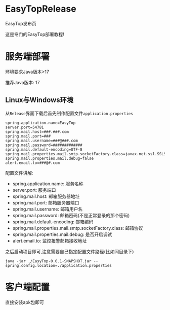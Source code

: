 # EasyTopRelease
EasyTop发布页

这是专门的EasyTop部署教程!
# 服务端部署

环境要求Java版本>17

推荐Java版本: 17
## Linux与Windows环境
从`Release`界面下载后首先制作配置文件`application.properties`
```agsl
spring.application.name=EasyTop
server.port=54781
spring.mail.host=###.###.com
spring.mail.port=###
spring.mail.username=###@###.com
spring.mail.password=#############
spring.mail.default-encoding=UTF-8
spring.mail.properties.mail.smtp.socketFactory.class=javax.net.ssl.SSLSocketFactory
spring.mail.properties.mail.debug=false
alert.email.to=###@#.com
```
配置文件讲解:
* spring.application.name: 服务名称
* server.port: 服务端口
* spring.mail.host: 邮箱服务器地址
* spring.mail.port: 邮箱服务器端口
* spring.mail.username: 邮箱用户名
* spring.mail.password: 邮箱密码(不是正常登录的那个密码)
* spring.mail.default-encoding: 邮箱编码
* spring.mail.properties.mail.smtp.socketFactory.class: 邮箱协议
* spring.mail.properties.mail.debug: 是否开启调试
* alert.email.to: 监控报警邮箱接收地址

之后启动项目即可,注意需要自己指定配置文件路径(比如同目录下)

```shell
java -jar ./EasyTop-0.0.1-SNAPSHOT.jar --spring.config.location=./application.properties
```

# 客户端配置
直接安装apk包即可